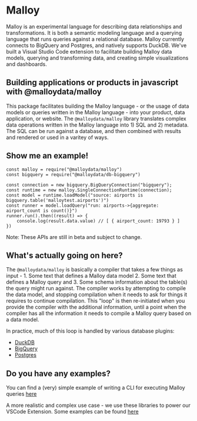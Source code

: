 # Malloy

Malloy is an experimental language for describing data relationships and transformations. It is both a semantic modeling language and a querying language that runs queries against a relational database. Malloy currently connects to BigQuery and Postgres, and natively supports DuckDB. We've built a Visual Studio Code extension to facilitate building Malloy data models, querying and transforming data, and creating simple visualizations and dashboards.

## Building applications or products in javascript with @malloydata/malloy

This package facilitates building the Malloy language - or the usage of data models or queries written in the Malloy language - into your product, data application, or website. The `@malloydata/malloy` library translates complex data operations written in the Malloy language into 1) SQL and 2) metadata. The SQL can be run against a database, and then combined with results and rendered or used in a varitey of ways.

## Show me an example!

```
const malloy = require("@malloydata/malloy")
const bigquery = require("@malloydata/db-bigquery")

const connection = new bigquery.BigQueryConnection("bigquery");
const runtime = new malloy.SingleConnectionRuntime(connection);
const model = runtime.loadModel("source: airports is bigquery.table('malloytest.airports')")
const runner = model.loadQuery("run: airports->{aggregate: airport_count is count()}")
runner.run().then((result) => {
    console.log(result.data.value) // [ { airport_count: 19793 } ]
})
```

Note: These APIs are still in beta and subject to change.

## What's actually going on here?

The `@malloydata/malloy` is basically a compiler that takes a few things as input - 1. Some text that defines a Malloy data model 2. Some text that defines a Malloy query and 3. Some schema information about the table(s) the query might run against. The compiler works by attempting to compile the data model, and stopping compilation when it needs to ask for things it requires to continue compilation. This "loop" is then re-initiated when you provide the compiler with the additional information, until a point when the compiler has all the information it needs to compile a Malloy query based on a data model.

In practice, much of this loop is handled by various database plugins:

- [DuckDB](https://github.com/malloydata/malloy/tree/main/packages/malloy-db-duckdb)
- [BigQuery](https://github.com/malloydata/malloy/tree/main/packages/malloy-db-bigquery)
- [Postgres](https://github.com/malloydata/malloy/tree/main/packages/malloy-db-postgres)

## Do you have any examples?

You can find a (very) simple example of writing a CLI for executing Malloy queries [here](https://github.com/malloydata/malloy/tree/main/demo/malloy-demo-bq-cli)

A more realistic and complex use case - we use these libraries to power our VSCode Extension. Some examples can be found [here](https://github.com/malloydata/malloy-vscode-extension/tree/main/src/extension/commands)
